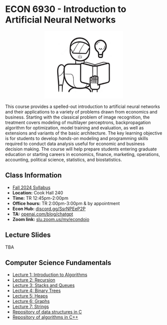 # ECON 6930 - Introduction to Artificial Neural Networks

<p align="center">
  <img src="e6930.jpg" alt="awww" width="50%" height="50%">
</p>

This course provides a spelled-out introduction to artificial neural networks and their applications to a variety of problems drawn from economics and business. Starting with the classical problem of image recognition, the treatment covers modeling of multilayer perceptrons, backpropagation algorithm for optimization, model training and evaluation, as well as extensions and variants of the basic architecture. The key learning objective is for students to develop *hands-on* modeling and programming skills required to conduct data analysis useful for economic and business decision making. The course will help prepare students entering graduate education or starting careers in economics, finance, marketing, operations, accounting, political science, statistics, and biostatistics.

## Class Information

* [Fall 2024 Syllabus](/pdf/E6930syllabus.pdf)
* **Location:** Cook Hall 240
* **Time:** TR 12:45pm-2:00pm
* **Office hours:** TR 2:00pm-3:00pm & by appointment
* **Econ Hub:** [discord.gg/SsrNPEeP2P](https://discord.gg/SsrNPEeP2P)
* **TA:** [openai.com/blog/chatgpt](https://openai.com/blog/chatgpt)
* **Zoom link:** [slu.zoom.us/my/econdojo](https://slu.zoom.us/my/econdojo)

## Lecture Slides

TBA

## Computer Science Fundamentals

* [Lecture 1: Introduction to Algorithms](/pdf/Ch1_IntroToAlgorithms.pdf)
* [Lecture 2: Recursion](/pdf/Ch2_Recursion.pdf)
* [Lecture 3: Stacks and Queues](/pdf/Ch3_StacksAndQueues.pdf)
* [Lecture 4: Binary Trees](/pdf/Ch4_BinaryTrees.pdf)
* [Lecture 5: Heaps](/pdf/Ch5_Heaps.pdf)
* [Lecture 6: Graphs](/pdf/Ch6_Graphs.pdf)
* [Lecture 7: Strings](/pdf/Ch7_Strings.pdf)
* [Repository of data structures in C](https://github.com/econdojo/c-data-struct)
* [Repository of algorithms in C++](https://github.com/econdojo/cpp-algo)
